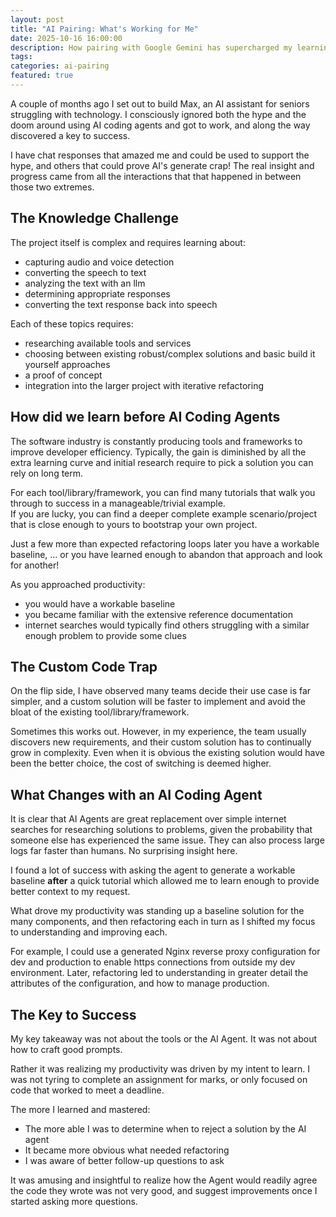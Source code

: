 ```yaml
---
layout: post
title: "AI Pairing: What's Working for Me"
date: 2025-10-16 16:00:00
description: How pairing with Google Gemini has supercharged my learning
tags:
categories: ai-pairing
featured: true
---
```


A couple of months ago I set out to build Max, an AI assistant for seniors struggling with technology.
I consciously ignored both the hype and the doom around using AI coding agents and got to work,
and along the way discovered a key to success.

I have chat responses that amazed me and could be used to support the hype,
and others that could prove AI's generate crap!
The real insight and progress came from all the interactions that
that happened in between those two extremes.

## The Knowledge Challenge

The project itself is complex and requires learning about:

- capturing audio and voice detection
- converting the speech to text
- analyzing the text with an llm
- determining appropriate responses
- converting the text response back into speech

Each of these topics requires:

- researching available tools and services
- choosing between existing robust/complex solutions and basic build it yourself approaches
- a proof of concept
- integration into the larger project with iterative refactoring

## How did we learn before AI Coding Agents

The software industry is constantly producing tools and frameworks to improve developer
efficiency. Typically, the gain is diminished by all the extra learning curve and initial
research require to pick a solution you can rely on long term.

For each tool/library/framework, you can find many tutorials that walk you through to success in a
manageable/trivial example.  
If you are lucky, you can find a deeper complete example scenario/project that is close enough to
yours to bootstrap your own project.

Just a few more than expected refactoring loops later you have a workable baseline,
... or you have learned enough to abandon that approach and look for another!

As you approached productivity:

- you would have a workable baseline
- you became familiar with the extensive reference documentation
- internet searches would typically find others struggling with a similar enough problem to provide some clues

## The Custom Code Trap

On the flip side, I have observed many teams decide their use case is far simpler, and a custom solution
will be faster to implement and avoid the bloat of the existing tool/library/framework.

Sometimes this works out. However, in my experience, the team usually discovers new requirements, and their
custom solution has to continually grow in complexity. Even when it is obvious the existing solution would
have been the better choice, the cost of switching is deemed higher.

## What Changes with an AI Coding Agent

It is clear that AI Agents are great replacement over simple internet searches for researching solutions
to problems, given the probability that someone else has experienced the same issue. They can also process
large logs far faster than humans. No surprising insight here.

I found a lot of success with asking the agent to generate a workable baseline **after** a quick tutorial
which allowed me to learn enough to provide better context to my request.

What drove my productivity was standing up a baseline solution for the many components, and then refactoring
each in turn as I shifted my focus to understanding and improving each.

For example, I could use a generated Nginx reverse proxy configuration for dev and production to enable
https connections from outside my dev environment. Later, refactoring led to understanding in greater
detail the attributes of the configuration, and how to manage production.

## The Key to Success

My key takeaway was not about the tools or the AI Agent. It was not about how to craft good prompts.

Rather it was realizing my productivity was driven by my intent to learn. I was not tyring to complete
an assignment for marks, or only focused on code that worked to meet a deadline.

The more I learned and mastered:

- The more able I was to determine when to reject a solution by the AI agent
- It became more obvious what needed refactoring
- I was aware of better follow-up questions to ask

It was amusing and insightful to realize how the Agent would readily agree the code they wrote was not very
good, and suggest improvements once I started asking more questions.
